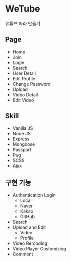 # WeTube

유튜브 따라 만들기

## Page
- Home 
- Join 
- Login 
- Search 
- User Detail
- Edit Profile
- Change Password
- Upload
- Video Detail
- Edit Video

## Skill
- Vanilla JS
- Node JS
- Express
- Mongoose
- Passport
- Pug
- SCSS
- Ajax

## 구현 기능
- Authentication Login
    - Local
    - Naver
    - Kakao
    - GitHub
- Search
- Upload and Edit
    - Video
    - Profile
- Video Rercoding
- Video Player Customizing
- Comment